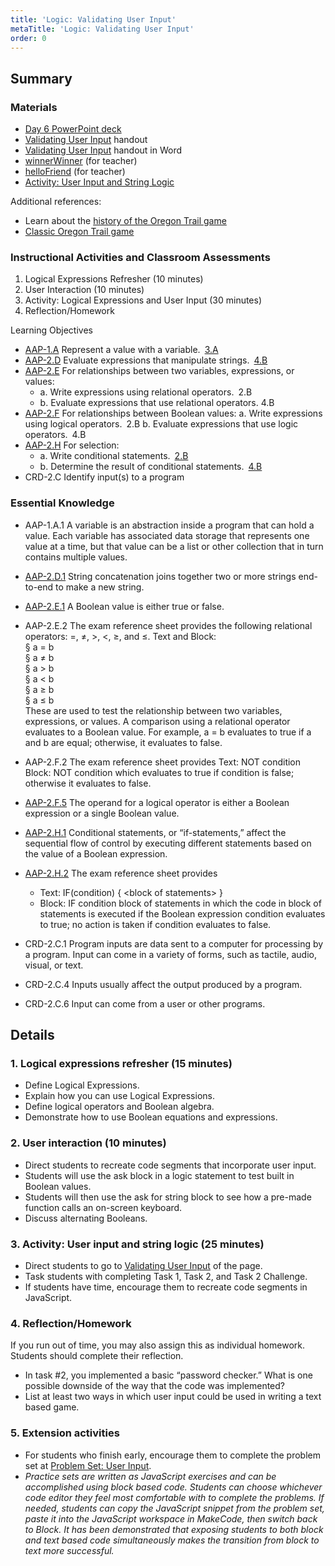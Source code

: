 ```yaml
---
title: 'Logic: Validating User Input'
metaTitle: 'Logic: Validating User Input'
order: 0
---
```


## Summary

### Materials

* [Day 6 PowerPoint deck](https://1drv.ms/p/s!AqsgsTyHBmRBkHgPVNJPTRzakum8?e=T8cq1r)
* <a href="/unit-5/day-6/validating-user-input.md">Validating User Input</a> handout
* [Validating User Input](https://1drv.ms/w/s!AqsgsTyHBmRBkHlsfa0glcEJfz2r?e=VoOJHZ) handout in Word
* [winnerWinner](https://makecode.com/_0F00C66wK3Di) (for teacher)
* [helloFriend](https://makecode.com/_amzHh6iF7Eyg) (for teacher)
* [Activity: User Input and String Logic](https://arcade.makecode.com/courses/csintro2/logic/user-input)

Additional references:

* Learn about the [history of the Oregon Trail game](https://oregon-trail-game.com/oregon-trail-game-history/)
* [Classic Oregon Trail game](https://classicreload.com/oregon-trail.html)

### Instructional Activities and Classroom Assessments 


1. Logical Expressions Refresher (10 minutes)
2. User Interaction (10 minutes)
3. Activity: Logical Expressions and User Input (30 minutes)
4. Reflection/Homework


Learning Objectives 

* [AAP-1.A](https://apcentral.collegeboard.org/pdf/ap-computer-science-principles-course-and-exam-description.pdf?course=ap-computer-science-principles#page=70) Represent a value with a variable. [3.A](https://apcentral.collegeboard.org/pdf/ap-computer-science-principles-course-and-exam-description.pdf?course=ap-computer-science-principles#page=23)
* [AAP-2.D](https://apcentral.collegeboard.org/pdf/ap-computer-science-principles-course-and-exam-description.pdf?course=ap-computer-science-principles#page=77) Evaluate expressions that manipulate strings. [4.B](https://apcentral.collegeboard.org/pdf/ap-computer-science-principles-course-and-exam-description.pdf?course=ap-computer-science-principles#page=23)
* [AAP-2.E](https://apcentral.collegeboard.org/pdf/ap-computer-science-principles-course-and-exam-description.pdf?course=ap-computer-science-principles#page=78) For relationships between two variables, expressions, or values:  
    * a. Write expressions using relational operators. 2.B  
    * b. Evaluate expressions that use relational operators. 4.B
* [AAP-2.F](https://apcentral.collegeboard.org/pdf/ap-computer-science-principles-course-and-exam-description.pdf?course=ap-computer-science-principles#page=79) For relationships between Boolean values: a. Write expressions using logical operators. 2.B b.  Evaluate expressions that use logic operators. 4.B
* [AAP-2.H](https://apcentral.collegeboard.org/pdf/ap-computer-science-principles-course-and-exam-description.pdf?course=ap-computer-science-principles#page=80) For selection:
    * a. Write conditional statements. [2.B](https://apcentral.collegeboard.org/pdf/ap-computer-science-principles-course-and-exam-description.pdf?course=ap-computer-science-principles#page=23)
    * b. Determine the result of conditional statements. [4.B](https://apcentral.collegeboard.org/pdf/ap-computer-science-principles-course-and-exam-description.pdf?course=ap-computer-science-principles#page=23)
* CRD-2.C Identify input(s) to a program

### Essential Knowledge

* AAP-1.A.1 A variable is an abstraction inside a program that can hold a value. Each variable has associated data storage that represents one value at a time, but that value can be a list or other collection that in turn contains multiple values.
* [AAP-2.D.1](https://apcentral.collegeboard.org/pdf/ap-computer-science-principles-course-and-exam-description.pdf?course=ap-computer-science-principles#page=77) String concatenation joins together two or more strings  end-to-end to make a new string.
* [AAP-2.E.1](https://apcentral.collegeboard.org/pdf/ap-computer-science-principles-course-and-exam-description.pdf?course=ap-computer-science-principles#page=78) A Boolean value is either true or false.
* AAP-2.E.2 The exam reference sheet provides the following relational operators: =, ≠, >, <, ≥, and ≤. Text and Block:<br/>
§ a = b<br/>
§ a ≠ b<br/>
§ a > b<br/>
§ a < b<br/>
§ a ≥ b<br/>
§ a ≤ b<br/>
These are used to test the relationship between two variables, expressions, or values. A comparison using a relational operator evaluates to a Boolean value. For example,  a = b evaluates to true if a and b are equal; otherwise, it evaluates  to false. 

* AAP-2.F.2 The exam reference sheet provides Text: NOT condition Block: NOT condition which evaluates to true if condition is false; otherwise it evaluates to false.
* [AAP-2.F.5](https://apcentral.collegeboard.org/pdf/ap-computer-science-principles-course-and-exam-description.pdf?course=ap-computer-science-principles#page=79) The operand for a logical operator is either a Boolean expression or a single Boolean value. 
* [AAP-2.H.1](https://apcentral.collegeboard.org/pdf/ap-computer-science-principles-course-and-exam-description.pdf?course=ap-computer-science-principles#page=80) Conditional statements, or “if-statements,” affect the sequential flow of control by executing different statements based on the value of a Boolean expression.
* [AAP-2.H.2](https://apcentral.collegeboard.org/pdf/ap-computer-science-principles-course-and-exam-description.pdf?course=ap-computer-science-principles#page=80) The exam reference sheet provides
    * Text: IF(condition) { &lt;block of statements&gt; }
    * Block: IF condition block of statements in which the code in block of statements is executed if the Boolean expression condition evaluates to true; no action is taken if condition evaluates to false.
* CRD-2.C.1 Program inputs are data sent to a computer for processing by a program. Input can come in a variety of forms, such as tactile, audio, visual, or text.
* CRD-2.C.4 Inputs usually affect the output produced by a program.
* CRD-2.C.6 Input can come from a user or other programs.

## Details

### 1. Logical expressions refresher (15 minutes) 

* Define Logical Expressions.
* Explain how you can use Logical Expressions.
* Define logical operators and Boolean algebra.
* Demonstrate how to use Boolean equations and expressions.

### 2. User interaction (10 minutes) 

* Direct students to recreate code segments that incorporate user input.
* Students will use the ask block in a logic statement to test built in Boolean values.
* Students will then use the ask for string block to see how a pre-made function calls an on-screen keyboard.
* Discuss alternating Booleans.

### 3. Activity: User input and string logic (25 minutes)

* Direct students to go to <a href="/unit-5/day-6/validating-user-input.md">Validating User Input</a> of the page.
* Task students with completing Task 1, Task 2, and Task 2 Challenge.
* If students have time, encourage them to recreate code segments in JavaScript.

### 4. Reflection/Homework 

If you run out of time, you may also assign this as individual homework. Students should complete their reflection.

* In task #2, you implemented a basic “password checker.” What is one possible downside of the way that the code was implemented?
* List at least two ways in which user input could be used in writing a text based game.

### 5. Extension activities 

* For students who finish early, encourage them to complete the problem set at [Problem Set: User Input](https://arcade.makecode.com/courses/csintro3/intro/user-input-problems). 
* _Practice sets are written as JavaScript exercises and can be accomplished using block based code. Students can choose whichever code editor they feel most comfortable with to complete the problems. If needed, students can copy the JavaScript snippet from the problem set, paste it into the JavaScript workspace in MakeCode, then switch back to Block. It has been demonstrated that exposing students to both block and text based code simultaneously makes the transition from block to text more successful._